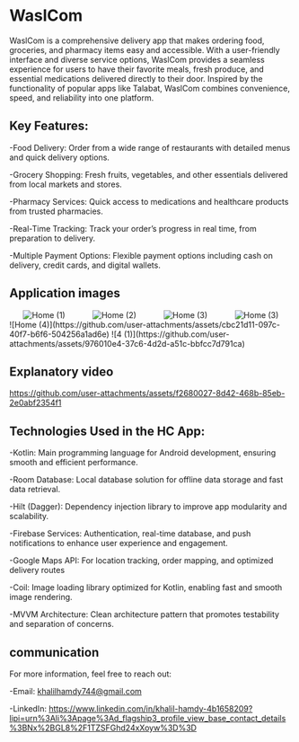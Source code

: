 # WaslCom
WaslCom is a comprehensive delivery app that makes ordering food, groceries, and pharmacy items easy and accessible. With a user-friendly interface and diverse service options, WaslCom provides a seamless experience for users to have their favorite meals, fresh produce, and essential medications delivered directly to their door. Inspired by the functionality of popular apps like Talabat, WaslCom combines convenience, speed, and reliability into one platform.

## Key Features:
-Food Delivery: Order from a wide range of restaurants with detailed menus and quick delivery options.

-Grocery Shopping: Fresh fruits, vegetables, and other essentials delivered from local markets and stores.

-Pharmacy Services: Quick access to medications and healthcare products from trusted pharmacies.

-Real-Time Tracking: Track your order’s progress in real time, from preparation to delivery.

-Multiple Payment Options: Flexible payment options including cash on delivery, credit cards, and digital wallets.
## Application images
<div style="display: flex; justify-content: space-around;">
  
  <img src="https://github.com/user-attachments/assets/d470fd1c-aa6b-4347-a731-2e64fe427575" alt="Home (1)"/>
  <img src="https://github.com/user-attachments/assets/28a01e34-d7ff-416f-9574-69f3fe560897" alt="Home (2)"/>
  <img src="https://github.com/user-attachments/assets/def8270b-ccf0-41d0-b511-1b1c417d9fe2" alt="Home (3)"/>
  <img src="https://github.com/user-attachments/assets/7847677d-e045-4356-b7d5-6bf3d308c84e" alt="Home (3)"/>
</div>
![Home (4)](https://github.com/user-attachments/assets/cbc21d11-097c-40f7-b6f6-504256a1ad6e)
![4 (1)](https://github.com/user-attachments/assets/976010e4-37c6-4d2d-a51c-bbfcc7d791ca)

## Explanatory video
https://github.com/user-attachments/assets/f2680027-8d42-468b-85eb-2e0abf2354f1

## Technologies Used in the HC App:

-Kotlin: Main programming language for Android development, ensuring smooth and efficient performance.

-Room Database: Local database solution for offline data storage and fast data retrieval.

-Hilt (Dagger): Dependency injection library to improve app modularity and scalability.

-Firebase Services: Authentication, real-time database, and push notifications to enhance user experience and engagement.

-Google Maps API: For location tracking, order mapping, and optimized delivery routes

-Coil: Image loading library optimized for Kotlin, enabling fast and smooth image rendering.

-MVVM Architecture: Clean architecture pattern that promotes testability and separation of concerns.


## communication
For more information, feel free to reach out:

-Email: khalilhamdy744@gmail.com

-LinkedIn: https://www.linkedin.com/in/khalil-hamdy-4b1658209?lipi=urn%3Ali%3Apage%3Ad_flagship3_profile_view_base_contact_details%3BNx%2BGL8%2F1TZSFGhd24xXoyw%3D%3D
